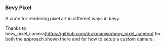 ### Bevy Pixel

A crate for rendering pixel art in different ways in bevy.

Thanks to bevy_pixel_camera[https://github.com/drakmaniso/bevy_pixel_camera] for both the approach shown there and for how to setup a custom camera.

